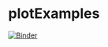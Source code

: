 # plotExamples

[![Binder](http://mybinder.org/badge.svg)](http://mybinder.org:/repo/mkarakoc/plotexamples)


